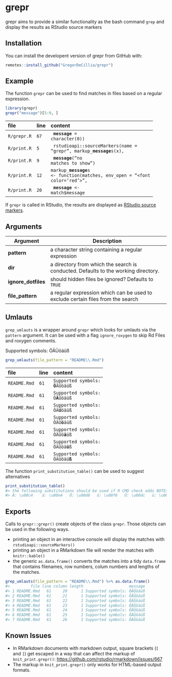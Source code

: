 
<!-- README.md is generated from README.Rmd. Please edit that file -->

# grepr

<!-- badges: start -->

<!-- badges: end -->

grepr aims to provide a similar functionality as the bash command `grep`
and display the results as RStudio source markers

## Installation

You can install the developent version of grepr from GitHub with:

``` r
remotes::install_github("GregorDeCillia/grepr")
```

## Example

The function `grepr` can be used to find matches in files based on a
regular expression.

``` r
library(grepr)
grepr("message")[5:9, ]
```

| file                   | line            | content                                                                                     |
| :--------------------- | :-------------- | :------------------------------------------------------------------------------------------ |
| <code>R/grepr.R</code> | <code>67</code> | <code> **message** = character(0))</code>                                                   |
| <code>R/print.R</code> | <code>5</code>  | <code> rstudioapi::sourceMarkers(name = “grepr”, markup\_**message**s(x),</code>            |
| <code>R/print.R</code> | <code>9</code>  | <code> **message**(“no matches to show”)</code>                                             |
| <code>R/print.R</code> | <code>12</code> | <code>markup\_**message**s \<- function(matches, env\_open = “\<font color=‘red’\>”,</code> |
| <code>R/print.R</code> | <code>20</code> | <code> **message** \<- match$message</code>                                                 |

If `grepr` is called in RStudio, the results are displayed as [RStudio
source
markers](https://rstudio.github.io/rstudioapi/reference/sourceMarkers.html).

## Arguments

| Argument             | Description                                                                        |
| -------------------- | ---------------------------------------------------------------------------------- |
| **pattern**          | a character string containing a regular expression                                 |
| **dir**              | a directory from which the search is conducted. Defaults to the working directory. |
| **ignore\_dotfiles** | should hidden files be ignored? Defaults to `TRUE`                                 |
| **file\_pattern**    | a regular expression which can be used to exclude certain files from the search    |

## Umlauts

`grep_umlauts` is a wrapper around `grepr` which looks for umlauts via
the `pattern` argument. It can be used with a flag `ignore_roxygen` to
skip Rd Files and roxygen comments.

Supported symbols:
ÖÄÜöäüß

``` r
grep_umlauts(file_pattern = "README\\.Rmd")
```

| file                    | line            | content                                     |
| :---------------------- | :-------------- | :------------------------------------------ |
| <code>README.Rmd</code> | <code>61</code> | <code>Supported symbols: **Ö**ÄÜöäüß</code> |
| <code>README.Rmd</code> | <code>61</code> | <code>Supported symbols: Ö**Ä**Üöäüß</code> |
| <code>README.Rmd</code> | <code>61</code> | <code>Supported symbols: ÖÄ**Ü**öäüß</code> |
| <code>README.Rmd</code> | <code>61</code> | <code>Supported symbols: ÖÄÜ**ö**äüß</code> |
| <code>README.Rmd</code> | <code>61</code> | <code>Supported symbols: ÖÄÜö**ä**üß</code> |
| <code>README.Rmd</code> | <code>61</code> | <code>Supported symbols: ÖÄÜöä**ü**ß</code> |
| <code>README.Rmd</code> | <code>61</code> | <code>Supported symbols: ÖÄÜöäü**ß**</code> |

The function `print_substitution_table()` can be used to suggest
alternatives

``` r
print_substitution_table()
#> the following substitutions should be used if R CMD check adds NOTEs because of umlauts
#> Ä: \u00c4    ä: \u00e4   Ö: \u00d6   ö: \u00f6   Ü: \u00dc   ü: \u00fc   ß: \u00df   
```

## Exports

Calls to `grepr::grepr()` create objects of the class `grepr`. Those
objects can be used in the following ways.

  - printing an object in an interactive console will display the
    matches with `rstudioapi::sourceMarkers()`
  - printing an object in a RMarkdown file will render the matches with
    `knitr::kable()`
  - the generic `as.data.frame()` converts the matches into a tidy
    `data.frame` that contains filenames, row numbers, colum numbers and
    lengths of the matches.

<!-- end list -->

``` r
grep_umlauts(file_pattern = "README\\.Rmd") %>% as.data.frame()
#>         file line column length                    message
#> 1 README.Rmd   61     20      1 Supported symbols: ÖÄÜöäüß
#> 2 README.Rmd   61     21      1 Supported symbols: ÖÄÜöäüß
#> 3 README.Rmd   61     22      1 Supported symbols: ÖÄÜöäüß
#> 4 README.Rmd   61     23      1 Supported symbols: ÖÄÜöäüß
#> 5 README.Rmd   61     24      1 Supported symbols: ÖÄÜöäüß
#> 6 README.Rmd   61     25      1 Supported symbols: ÖÄÜöäüß
#> 7 README.Rmd   61     26      1 Supported symbols: ÖÄÜöäüß
```

## Known Issues

  - In RMarkdown documents with markdown output, square brackets (`[`
    and `]`) get escaped in a way that can affect the markup of
    `knit_print.grepr()`:
    <https://github.com/rstudio/rmarkdown/issues/667>
  - The markup in `knit_print.grepr()` only works for HTML-based output
    formats.
